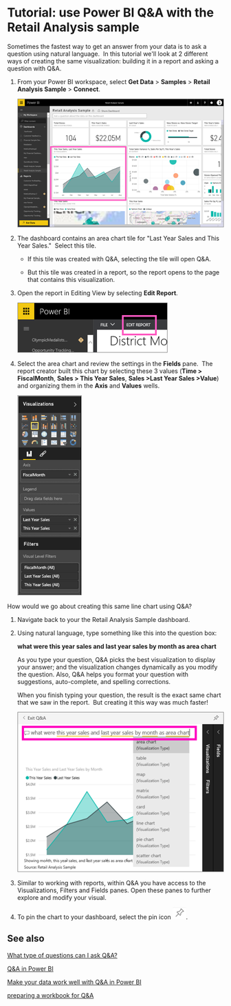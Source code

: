 ﻿<properties
   pageTitle="Tutorial: Get started with Power BI Q&A"
   description="Tutorial: get started with Power BI Q&A with the Retail Analysis sample"
   services="powerbi"
   documentationCenter=""
   authors="mihart"
   manager="mblythe"
   backup=""
   editor=""
   tags=""
   qualityFocus="monitoring"
   qualityDate=""/>

<tags
   ms.service="powerbi"
   ms.devlang="NA"
   ms.topic="article"
   ms.tgt_pltfrm="NA"
   ms.workload="powerbi"
   ms.date="07/05/2016"
   ms.author="mihart"/>
# Tutorial: use Power BI Q&A with the Retail Analysis sample

Sometimes the fastest way to get an answer from your data is to ask a question using natural language.  In this tutorial we'll look at 2 different ways of creating the same visualization: building it in a report and asking a question with Q&A.  


1. From your Power BI workspace, select **Get Data** \> **Samples** \> **Retail Analysis Sample** > **Connect**.

	![](media/powerbi-service-tutorial-introduction-to-q-and-a/gnaTutorial_1.png)

2. The dashboard contains an area chart tile for "Last Year Sales and This Year Sales."  Select this tile. 

	-   If this tile was created with Q&A, selecting the tile will open Q&A. 

	-   But this tile was created in a report, so the report opens to the page that contains this visualization.

3. Open the report in Editing View by selecting **Edit Report**.

	![](media/powerbi-service-tutorial-introduction-to-q-and-a/gnaTutorial_2.png)

4. Select the area chart and review the settings in the **Fields** pane.  The report creator built this chart by selecting these 3 values (**Time > FiscalMonth**, **Sales > This Year Sales**, **Sales >Last Year Sales >Value**) and organizing them in the **Axis** and **Values** wells.

	![](media/powerbi-service-tutorial-introduction-to-q-and-a/gnaTutorial_3.png)

How would we go about creating this same line chart using Q&A?

1.  Navigate back to your the Retail Analysis Sample dashboard.

2.  Using natural language, type something like this into the question box:

    **what were this year sales and last year sales by month as area chart**

    As you type your question, Q&A picks the best visualization to display your answer; and the visualization changes dynamically as you modify the question. Also, Q&A helps you format your question with suggestions, auto-complete, and spelling corrections.

    When you finish typing your question, the result is the exact same chart that we saw in the report.  But creating it this way was much faster!

    ![](media/powerbi-service-tutorial-introduction-to-q-and-a/powerbi-qna-areachart.png)

4. Similar to working with reports, within Q&A you have access to the Visualizations, Filters and Fields panes.  Open these panes to further explore and modify your visual.

3.  To pin the chart to your dashboard, select the pin icon ![](media/powerbi-service-tutorial-introduction-to-q-and-a/pinNoOutline.png).

## See also

[What type of questions can I ask Q&A?](powerbi-service-q-and-a.md)

[Q&A in Power BI](powerbi-service-q-and-a.md)

[Make your data work well with Q&A in Power BI](powerbi-service-make-your-data-work-well-with-q-and-a.md)

[preparing a workbook for Q&A](powerbi-service-make-your-data-work-well-with-q-and-a.md)
